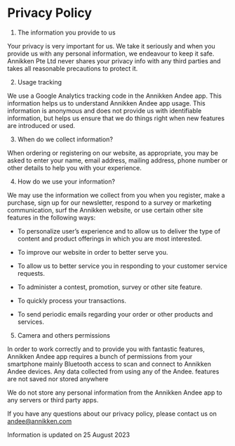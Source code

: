 # Privacy Policy

1. The information you provide to us

Your privacy is very important for us. We take it seriously and when you provide us with
any personal information, we endeavour to keep it safe. Annikken Pte Ltd never shares your
privacy info with any third parties and takes all reasonable precautions to protect it.

2. Usage tracking

We use a Google Analytics tracking code in the Annikken Andee app. This information
helps us to understand Annikken Andee app usage. This information is anonymous and does not
provide us with identifiable information, but helps us ensure that we do things right when
new features are introduced or used.

3. When do we collect information?

When ordering or registering on our website, as appropriate, you may be asked to
enter your name, email address, mailing address, phone number or other details to help you
with your experience.

4. How do we use your information?

We may use the information we collect from you when you register, make a purchase,
sign up for our newsletter, respond to a survey or marketing communication, surf the
Annikken website, or use certain other site features in the following ways:

- To personalize user’s experience and to allow us to deliver the type of content and
product offerings in which you are most interested.

- To improve our website in order to better serve you.

- To allow us to better service you in responding to your customer service requests.

- To administer a contest, promotion, survey or other site feature.

- To quickly process your transactions.

- To send periodic emails regarding your order or other products and services.

5. Camera and others permissions

In order to work correctly and to provide you with fantastic features, Annikken Andee app
requires a bunch of permissions from your smartphone mainly Bluetooth access to scan and 
connect to Annikken Andee devices. Any data collected from using any of the Andee.
features are not saved nor stored anywhere

We do not store any personal information from the Annikken Andee app to any servers or
third party apps.

If you have any questions about our privacy policy, please contact us on
andee@annikken.com

Information is updated on 25 August 2023